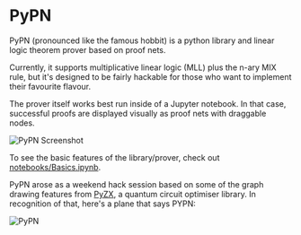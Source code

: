# PyPN

PyPN (pronounced like the famous hobbit) is a python library and linear logic theorem prover based on proof nets.

Currently, it supports multiplicative linear logic (MLL) plus the n-ary MIX rule, but it's designed to be fairly hackable for those who want to implement their favourite flavour.

The prover itself works best run inside of a Jupyter notebook. In that case, successful proofs are displayed visually as proof nets with draggable nodes.

![PyPN Screenshot](https://github.com/akissinger/pypn/raw/master/Screenshot.png)

To see the basic features of the library/prover, check out [notebooks/Basics.ipynb](https://nbviewer.jupyter.org/github/akissinger/pypn/blob/master/notebooks/Basics.ipynb).

PyPN arose as a weekend hack session based on some of the graph drawing features from [PyZX](https://github.com/Quantomatic/pyzx), a quantum circuit optimiser library. In recognition of that, here's a plane that says PYPN:

![PyPN](https://github.com/akissinger/pypn/raw/master/F-PYPN.jpg)
